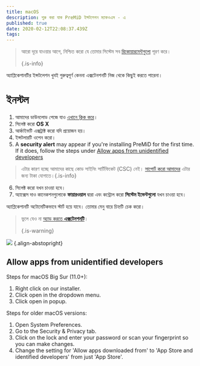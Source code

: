 ```yaml
---
title: macOS
description: শুরু করা যাক PreMiD ইন্সটলেশন ম্যাকওএস - এ
published: true
date: 2020-02-12T22:08:37.439Z
tags:
---
```


> আরো দূরে যাওয়ার আগে, নিশ্চিত করো যে তোমার সিস্টেম সব [রিকোয়ারমেন্টগুলো](/install/requirements) পূরণ করে। 
> 
> {.is-info}

অ্যাপ্লিকেশানটির ইন্সটলেশন খুবই গুরুত্বপূর্ণ কেননা এক্সটেনশনটি নিজ থেকে কিছুই করতে পারেনা।

# ইনস্টল
1. আমাদের ডাউনলোড পেজে যাও [এখানে ক্লিক করে](https://premid.app/downloads)।
2. সিলেক্ট করো **OS X**
3. আর্কাইভটি এক্সট্রাক্ট করো যদি প্রয়োজন হয়।
4. ইন্সটলারটি ওপেন করো।
5. A **security alert** may appear if you're installing PreMiD for the first time. If it does, follow the steps under [Allow apps from unidentified developers](https://docs.premid.app/install/macos#allow-apps-from-unidentified-developers)
> এটার কারণ হচ্ছে আমাদের কাছে কোড সাইনিং সার্টিফিকেট (CSC) নেই। [সাপোর্ট করো আমাদের](https://www.patreon.com/Timeraa) এটার জন্য টাকা যোগাতে।{.is-info}
6. সিলেক্ট করো যখন চাওয়া হবে।
7. অ্যাক্সেস দাও কানেকশনগুলোকে **ফায়ারওয়াল** দ্বারা এবং কন্ট্রোল করো **সিস্টেম ইভেন্টগুলো** যখন চাওয়া হবে।

অ্যাপ্লিকেশানটি অটোমেটিকভাবে স্টার্ট হয়ে যাবে। তোমার মেনু বারে চিহ্নটি চেক করো।

> ভুলে যেও না [অ্যাড করতে **এক্সটেনশনটি**](/install)। 
> 
> {.is-warning}

![](https://img.icons8.com/color/2x/mac-logo.png) {.align-abstopright}

## Allow apps from unidentified developers
Steps for macOS Big Sur (11.0+):
1. Right click on our installer.
2. Click open in the dropdown menu.
3. Click open in popup.

Steps for older macOS versions:
1. Open System Preferences.
2. Go to the Security & Privacy tab.
3. Click on the lock and enter your password or scan your fingerprint so you can make changes.
4. Change the setting for 'Allow apps downloaded from' to 'App Store and identified developers' from just 'App Store'.